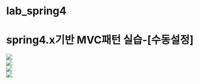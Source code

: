 # lab_spring4

<h1>spring4.x기반 MVC패턴 실습-[수동설정]</h1>
<img src="https://raw.githubusercontent.com/slalom0914/lab_spring4/main/images/injection1.gif">
<br/>
<img src="https://raw.githubusercontent.com/slalom0914/lab_spring4/main/images/injection2.gif">
<br/>
<img src="https://raw.githubusercontent.com/slalom0914/lab_spring4/main/images/naming1.gif">
<br/>
<img src="https://raw.githubusercontent.com/slalom0914/lab_spring4/main/images/aop1.gif">
